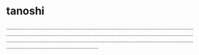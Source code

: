 # tanoshi

.................................................................................................................................................................................................................................................................................................................................................................................................................................................
